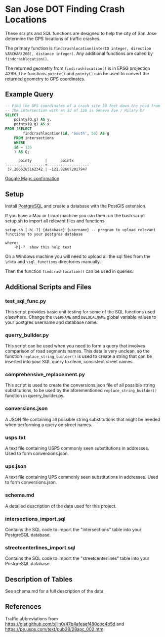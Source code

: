 # San Jose DOT Finding Crash Locations

These scripts and SQL functions are designed to help the city of San Jose determine the GPS locations of traffic crashes.

The primary function is `findcrashlocation(interID integer, direction VARCHAR(200), distance integer)`. Any additional functions are called by `findcrashlocation()`.

The returned geometry from `findcrashlocation()` is in EPSG projection 4269. The functions `pointx()` and `pointy()` can be used to convert the returned geometry to GPS coordinates.

## Example Query
```sql
-- Find the GPS coordinates of a crash site 50 feet down the road from the intersection with an id of 126
-- The intersection with an id of 126 is Geneva Ave / Hilary Dr
SELECT
    pointy(Q.g) AS y,
    pointx(Q.g) AS x 
FROM (SELECT 
        findcrashlocation(id, 'South', 50) AS g
    FROM intersections
    WHERE
    id = 126
    ) AS Q;
```
```
      pointy      |      pointx       
------------------+-------------------
 37.2666285162342 | -121.926072017947
```
[Google Maps confirmation](https://www.google.com/maps/place/37%C2%B015'59.4%22N+121%C2%B055'34.5%22W/@37.2664954,-121.928441,17z/data=!3m1!4b1!4m5!3m4!1s0x0:0x0!8m2!3d37.2664912!4d-121.926247)

## Setup
Install [PostgreSQL](https://www.postgresql.org/) and create a database with the PostGIS extension.

If you have a Mac or Linux machine you can then run the bash script setup.sh to import all relevant files and functions.

```
setup.sh [-h|-?] {database} {username} -- program to upload relevant functions to your postgres database

where:
    -h|-?  show this help text
```

On a Windows machine you will need to upload all the sql files from the `\data` and `\sql_functions` directories manually.

Then the function `findcrashlocation()` can be used in queries.

## Additional Scripts and Files

### test_sql_func.py
This script provides basic unit testing for some of the SQL functions used elsewhere. Change the `USERNAME` and `DBLOCALNAME` global variable values to your postgres username and database name.

### querry_builder.py
This script can be used when you need to form a query that involves comparison of road segments names. This data is very unclean, so the function `replace_string_builder()` is used to create a string that can be inserted into your SQL query to clean, consistent street names.

### comprehensive_replacement.py
This script is used to create the conversions.json file of all possible string substitutions, to be used by the aforementioned `replace_string_builder()` function in querry_builder.py.

### conversions.json
A JSON file containing all possible string substitutions that might be needed when performing a query on street names.

### usps.txt
A text file containing USPS commonly seen substitutions in addresses. Used to form conversions.json.

### ups.json
A text file containing UPS commonly seen substitutions in addresses. Used to form conversions.json.

### schema.md
A detailed description of the data used for this project.

### intersections_import.sql
Contains the SQL code to import the "intersections" table into your PostgreSQL database.

### streetcenterlines_import.sql
Contains the SQL code to import the "streetcenterlines" table into your PostgreSQL database.

## Description of Tables
See schema.md for a full description of the data.

## References
Traffic abbreviations from https://gist.github.com/xjlin0/47b4afeaef480cbc4b5d and https://pe.usps.com/text/pub28/28apc_002.htm